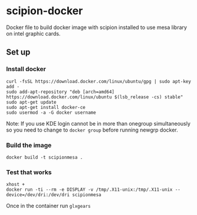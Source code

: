# scipion-docker
Docker file to build docker image with scipion installed to use mesa library on intel graphic cards.

## Set up

### Install docker
```
curl -fsSL https://download.docker.com/linux/ubuntu/gpg | sudo apt-key add -
sudo add-apt-repository "deb [arch=amd64] https://download.docker.com/linux/ubuntu $(lsb_release -cs) stable"
sudo apt-get update
sudo apt-get install docker-ce
sudo usermod -a -G docker username
```
Note: If you use KDE login cannot be in more than onegroup simultaneously so you need to change to `docker group` before running newgrp docker.

### Build the image
```
docker build -t scipionmesa .
```

### Test that works
```
xhost +
docker run -ti --rm -e DISPLAY -v /tmp/.X11-unix:/tmp/.X11-unix --device=/dev/dri:/dev/dri scipionmesa
```

Once in the container run `glxgears`


